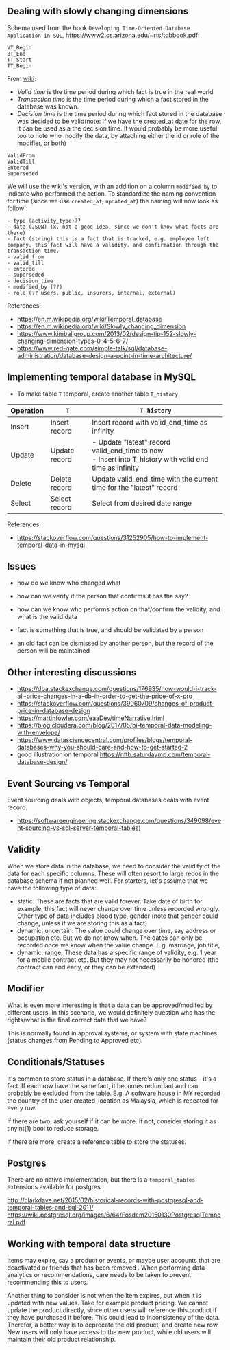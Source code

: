 ## Dealing with slowly changing dimensions


Schema used from the book `Developing Time-Oriented Database Application in SQL`, https://www2.cs.arizona.edu/~rts/tdbbook.pdf:
```
VT_Begin
BT_End
TT_Start
TT_Begin
```

From [wiki](https://en.m.wikipedia.org/wiki/Temporal_database):

- *Valid time* is the time period during which fact is true in the real world
- *Transaction time* is the time period during which a fact stored in the database was known.
- *Decision time* is the time period during which fact stored in the database was decided to be valid(note: If we have the created_at date for the row, it can be used as a the decision time. It would probably be more useful too to note who modify the data, by attaching either the id or role of the modifier, or both)

```
ValidFrom
ValidTill
Entered
Superseded
```

We will use the wiki's version, with an addition on a column `modified_by` to indicate who performed the action. To standardize the naming convention for time (since we use `created_at`, `updated_at`) the naming will now look as follow`:

```
- type (activity_type)??
- data (JSON) (x, not a good idea, since we don't know what facts are there)
- fact (string) this is a fact that is tracked, e.g. employee left company. this fact will have a validity, and confirmation through the transaction time.
- valid_from
- valid_till
- entered
- superseded
- decision_time
- modified_by (??)
- role (?? users, public, insurers, internal, external)
```

References:

- https://en.m.wikipedia.org/wiki/Temporal_database
- https://en.m.wikipedia.org/wiki/Slowly_changing_dimension
- https://www.kimballgroup.com/2013/02/design-tip-152-slowly-changing-dimension-types-0-4-5-6-7/
- https://www.red-gate.com/simple-talk/sql/database-administration/database-design-a-point-in-time-architecture/

## Implementing temporal database in MySQL

- To make table `T` temporal, create another table `T_history`

| Operation | `T` | `T_history` |
| - | - | - |
| Insert | Insert record | Insert record with valid_end_time as infinity |
| Update | Update record | - Update "latest" record valid_end_time to now <br> - Insert into T_history with valid end time as infinity |
| Delete | Delete record | Update valid_end_time with the current time for the "latest" record |
| Select | Select record | Select from desired date range | 

References:

- https://stackoverflow.com/questions/31252905/how-to-implement-temporal-data-in-mysql


## Issues

- how do we know who changed what
- how can we verify if the person that confirms it has the say?
- how can we know who performs action on that/confirm the validity, and what is the valid data

- fact is something that is true, and should be validated by a person
- an old fact can be dismissed by another person, but the record of the person will be maintained


## Other interesting discussions
- https://dba.stackexchange.com/questions/176935/how-would-i-track-all-price-changes-in-a-db-in-order-to-get-the-price-of-x-pro
- https://stackoverflow.com/questions/39060709/changes-of-product-price-in-database-design
- https://martinfowler.com/eaaDev/timeNarrative.html
- https://blog.cloudera.com/blog/2017/05/bi-temporal-data-modeling-with-envelope/
- https://www.datasciencecentral.com/profiles/blogs/temporal-databases-why-you-should-care-and-how-to-get-started-2
- good illustration on temporal https://nftb.saturdaymp.com/temporal-database-design/

## Event Sourcing vs Temporal

Event sourcing deals with objects, temporal databases deals with event record.

- https://softwareengineering.stackexchange.com/questions/349098/event-sourcing-vs-sql-server-temporal-tables)

## Validity

When we store data in the database, we need to consider the validity of the data for each specific columns. These will often resort to large redos in the database schema if not planned well. For starters, let's assume that we have the following type of data:

- static: These are facts that are valid forever. Take date of birth for example, this fact will never change over time unless recorded wrongly. Other type of data includes blood type, gender (note that gender could change, unless if we are storing this as a fact)
- dynamic, uncertain: The value could change over time, say address or occupation etc. But we do not know when. The dates can only be recorded once we know when the value change. E.g. marriage, job title, 
- dynamic, range: These data has a specific range of validity, e.g. 1 year for a mobile contract etc. But they may not necessarily be honored (the contract can end early, or they can be extended)


## Modifier

What is even more interesting is that a data can be approved/modifed by different users. In this scenario, we would definitely question who has the rights/what is the final correct data that we have?

This is normally found in approval systems, or system with state machines (status changes from Pending to Approved etc).

## Conditionals/Statuses

It's common to store status in a database. 
If there's only one status - it's a fact. If each row have the same fact, it becomes redundant and can probably be excluded from the table. E.g. A software house in MY recorded the country of the user created_location as Malaysia, which is repeated for every row.

If there are two, ask yourself if it can be more. If not, consider storing it as tinyint(1) bool to reduce storage.

If there are more, create a reference table to store the statuses. 

## Postgres

There are no native implementation, but there is a `temporal_tables` extensions available for postgres.

http://clarkdave.net/2015/02/historical-records-with-postgresql-and-temporal-tables-and-sql-2011/
https://wiki.postgresql.org/images/6/64/Fosdem20150130PostgresqlTemporal.pdf


## Working with temporal data structure

Items may expire, say a product or events, or maybe user accounts that are deactivated or friends that has been removed . When performing data analytics or recommendations, care needs to be taken to prevent recommending this to users.

Another thing to consider is not when the item expires, but when it is updated with new values. Take for example product pricing. We cannot update the product directly, since other users will reference this product if they have purchased it before. This could lead to inconsistency of the data. Therefor, a better way is to deprecate the old product, and create new row. New users will only have access to the new product, while old users will maintain their old product relationship.

